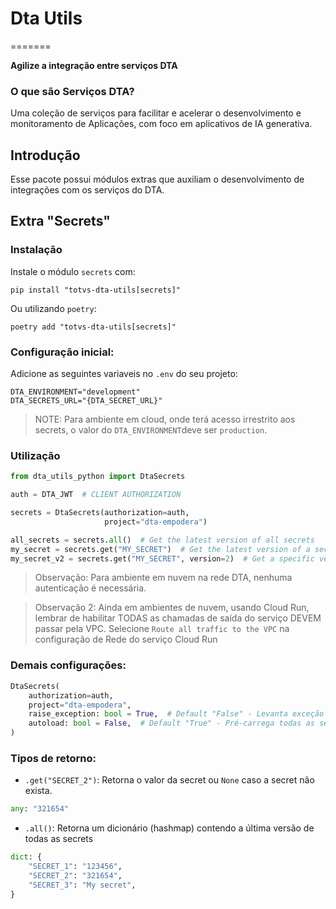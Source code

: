 # Dta Utils
=======

**Agilize a integração entre serviços DTA**


### O que são Serviços DTA?

Uma coleção de serviços para facilitar e acelerar o desenvolvimento e monitoramento de Aplicações, com foco em aplicativos de IA generativa.


## Introdução

Esse pacote possui módulos extras que auxiliam o desenvolvimento de integrações com os serviços do DTA.

## Extra "Secrets"

### Instalação

Instale o módulo `secrets` com:
```shell
pip install "totvs-dta-utils[secrets]"
```

Ou utilizando `poetry`:
```shell
poetry add "totvs-dta-utils[secrets]"
```

### Configuração inicial:

Adicione as seguintes variaveis no `.env` do seu projeto:
```env
DTA_ENVIRONMENT="development"
DTA_SECRETS_URL="{DTA_SECRET_URL}"
```
> NOTE: Para ambiente em cloud, onde terá acesso irrestrito aos secrets, o valor do `DTA_ENVIRONMENT`deve ser `production`.

### Utilização

```python
from dta_utils_python import DtaSecrets

auth = DTA_JWT  # CLIENT AUTHORIZATION

secrets = DtaSecrets(authorization=auth,
                     project="dta-empodera")

all_secrets = secrets.all()  # Get the latest version of all secrets
my_secret = secrets.get("MY_SECRET")  # Get the latest version of a secret
my_secret_v2 = secrets.get("MY_SECRET", version=2)  # Get a specific version of a secret
```
> Observação: Para ambiente em nuvem na rede DTA, nenhuma autenticação é necessária.

> Observação 2: Ainda em ambientes de nuvem, usando Cloud Run, lembrar de habilitar TODAS as chamadas de saída do serviço DEVEM passar pela VPC. Selecione `Route all traffic to the VPC` na configuração de Rede do serviço Cloud Run

### Demais configurações:
```python
DtaSecrets(
    authorization=auth,
    project="dta-empodera",
    raise_exception: bool = True,  # Default "False" - Levanta exceção em caso de erro ao obter a secret
    autoload: bool = False,  # Default "True" - Pré-carrega todas as secrets do projeto na inicialização da classe e as mantém em cache de memória
)
```

### Tipos de retorno:
- `.get("SECRET_2")`:
Retorna o valor da secret ou `None` caso a secret não exista.
```python
any: "321654"
```

- `.all()`:
Retorna um dicionário (hashmap) contendo a última versão de todas as secrets
```python
dict: {
    "SECRET_1": "123456",
    "SECRET_2": "321654",
    "SECRET_3": "My secret",
}
```
